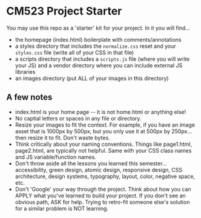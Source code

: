 # CM523 Project Starter

You may use this repo as a 'starter' kit for your project. In it you will find...
- the homepage (index.html) boilerplate with comments/annotations
- a styles directory that includes the `normalize.css` reset and your `styles.css` file (write all of your CSS in that file)
- a scripts directory that includes a `scripts.js` file (where you will write your JS) and a vendor directory where you can include external JS libraries
- an images directory (put ALL of your images in this directory)

## A few notes
- index.html is your home page -- it is not home.html or anything else!
- No captial letters or spaces in any file or directory.
- Resize your images to fit the context. For example, if you have an image asset that is 1000px by 500px, but you only use it at 500px by 250px... then resize it to fit. Don't waste bytes. 
- Think critically about your naming conventions. Things like page1.html, page2.html, are typically not helpful. Same with your CSS class names and JS variable/function names.
- Don't throw aside all the lessons you learned this semester... accessibility, green design, atomic design, responsive design, CSS architecture, design systems, typography, layout, color, negative space, etc.
- Don't 'Google' your way through the project. Think about how you can APPLY what you've learned to build your project. If you don't see an obvious path, ASK for help. Trying to retro-fit someone else's solution for a similar problem is NOT learning.   
